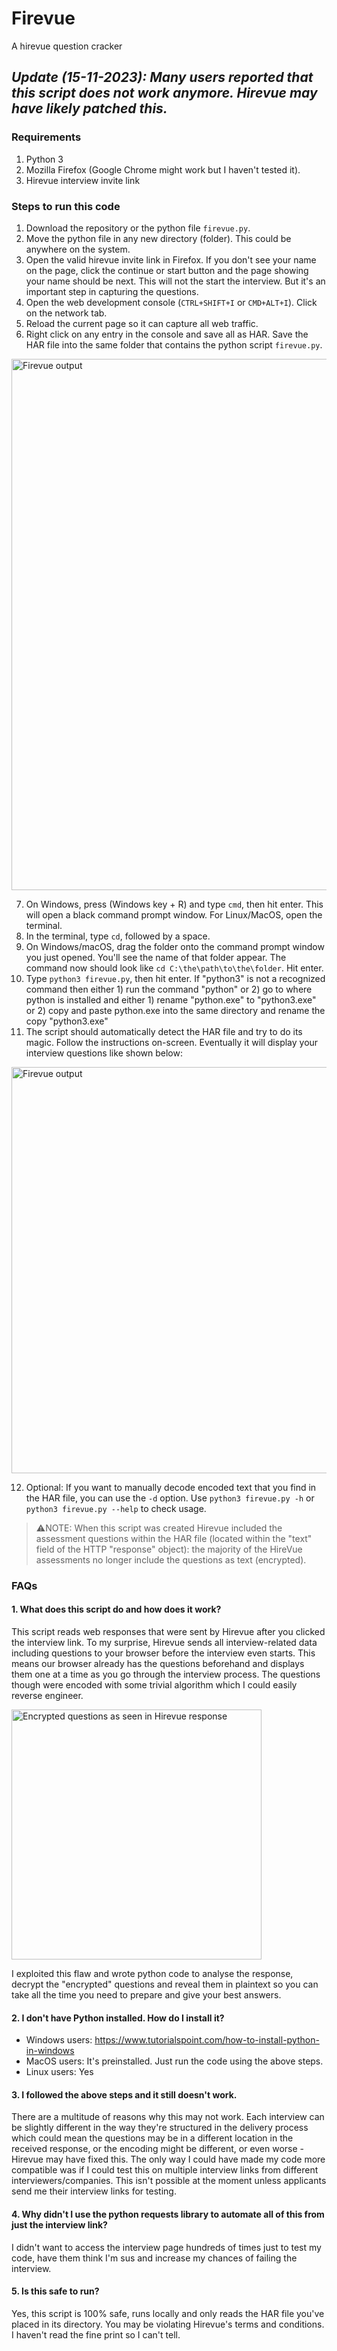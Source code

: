 # Firevue
A hirevue question cracker

## *Update (15-11-2023): Many users reported that this script does not work anymore. Hirevue may have likely patched this.*

### Requirements
1. Python 3
2. Mozilla Firefox (Google Chrome might work but I haven't tested it).
3. Hirevue interview invite link

### Steps to run this code
1. Download the repository or the python file `firevue.py`.
2. Move the python file in any new directory (folder). This could be anywhere on the system.
3. Open the valid hirevue invite link in Firefox. If you don't see your name on the page, click the continue or start button and the page showing your name should be next. This will not the start the interview. But it's an important step in capturing the questions.
4. Open the web development console (`CTRL+SHIFT+I` or `CMD+ALT+I`). Click on the network tab.
5. Reload the current page so it can capture all web traffic.
6. Right click on any entry in the console and save all as HAR. Save the HAR file into the same folder that contains the python script `firevue.py`.
<img src="https://i.imgur.com/aIEB26S.jpg" alt="Firevue output" width="850"/>

7. On Windows, press (Windows key + R) and type `cmd`, then hit enter. This will open a black command prompt window. For Linux/MacOS, open the terminal.
8. In the terminal, type `cd`, followed by a space. 
9. On Windows/macOS, drag the folder onto the command prompt window you just opened. You'll see the name of that folder appear. The command now should look like `cd C:\the\path\to\the\folder`. Hit enter.
10. Type `python3 firevue.py`, then hit enter. If "python3" is not a recognized command then either 1) run the command "python" or 2) go to where python is installed and either 1) rename "python.exe" to "python3.exe" or 2) copy and paste python.exe into the same directory and rename the copy "python3.exe"
11. The script should automatically detect the HAR file and try to do its magic. Follow the instructions on-screen. Eventually it will display your interview questions like shown below:
<img src="https://i.imgur.com/RD1AL67.jpg" alt="Firevue output" width="650"/>

12. Optional: If you want to manually decode encoded text that you find in the HAR file, you can use the `-d` option. Use `python3 firevue.py -h` or `python3 firevue.py --help` to check usage.

> :warning:NOTE:
> When this script was created Hirevue included the assessment questions within the HAR file (located within the "text" field of the HTTP "response" object): the majority of the HireVue assessments no longer include the questions as text (encrypted).

### FAQs

#### 1. What does this script do and how does it work?
This script reads web responses that were sent by Hirevue after you clicked the interview link. To my surprise, Hirevue sends all interview-related data including questions to your browser before the interview even starts. This means our browser already has the questions beforehand and displays them one at a time as you go through the interview process. The questions though were encoded with some trivial algorithm which I could easily reverse engineer.

<img src="https://i.imgur.com/qNpi6Fl.jpg" alt="Encrypted questions as seen in Hirevue response" width="400"/>

I exploited this flaw and wrote python code to analyse the response, decrypt the "encrypted" questions and reveal them in plaintext so you can take all the time you need to prepare and give your best answers.

#### 2. I don't have Python installed. How do I install it?
- Windows users: https://www.tutorialspoint.com/how-to-install-python-in-windows
- MacOS users: It's preinstalled. Just run the code using the above steps.
- Linux users: Yes

#### 3. I followed the above steps and it still doesn't work.
There are a multitude of reasons why this may not work. Each interview can be slightly different in the way they're structured in the delivery process which could mean the questions may be in a different location in the received response, or the encoding might be different, or even worse - Hirevue may have fixed this. The only way I could have made my code more compatible was if I could test this on multiple interview links from different interviewers/companies. This isn't possible at the moment unless applicants send me their interview links for testing.

#### 4. Why didn't I use the python requests library to automate all of this from just the interview link?
I didn't want to access the interview page hundreds of times just to test my code, have them think I'm sus and increase my chances of failing the interview.

#### 5. Is this safe to run?
Yes, this script is 100% safe, runs locally and only reads the HAR file you've placed in its directory. You may be violating Hirevue's terms and conditions. I haven't read the fine print so I can't tell.
